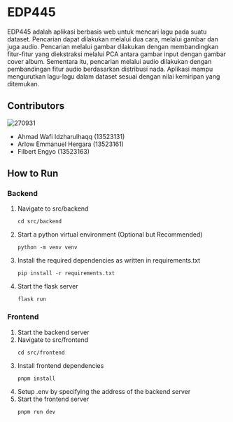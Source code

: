# EDP445

EDP445 adalah aplikasi berbasis web untuk mencari lagu pada suatu dataset. Pencarian dapat dilakukan melalui dua cara, melalui gambar dan juga audio. Pencarian melalui gambar dilakukan dengan membandingkan fitur-fitur yang diekstraksi melalui PCA antara gambar input dengan gambar cover album. Sementara itu, pencarian melalui audio dilakukan dengan pembandingan fitur audio berdasarkan distribusi nada. Aplikasi mampu mengurutkan lagu-lagu dalam dataset sesuai dengan nilai kemiripan yang ditemukan.

## Contributors
![270931](https://github.com/user-attachments/assets/6809f516-c9ee-42c6-848d-46f6c9ea824d)

- Ahmad Wafi Idzharulhaqq (13523131)
- Arlow Emmanuel Hergara (13523161)
- Filbert Engyo (13523163)

## How to Run

### Backend
1. Navigate to src/backend
   ```
   cd src/backend
   ```
2. Start a python virtual environment (Optional but Recommended)
   ```
   python -m venv venv
   ```
3. Install the required dependencies as written in requirements.txt
   ```
   pip install -r requirements.txt
   ```
4. Start the flask server
   ```
   flask run
   ```

### Frontend
1. Start the backend server
2. Navigate to src/frontend
   ```
   cd src/frontend
   ```
3. Install frontend dependencies
   ```
   pnpm install
   ```
4. Setup .env by specifying the address of the backend server
5. Start the frontend server
   ```
   pnpm run dev
   ```
